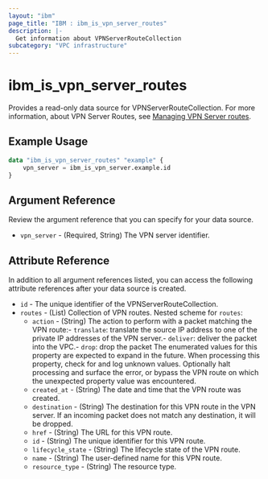 ```yaml
---
layout: "ibm"
page_title: "IBM : ibm_is_vpn_server_routes"
description: |-
  Get information about VPNServerRouteCollection
subcategory: "VPC infrastructure"
---
```


# ibm_is_vpn_server_routes

Provides a read-only data source for VPNServerRouteCollection. For more information, about VPN Server Routes, see [Managing VPN Server routes](https://cloud.ibm.com/docs/vpc?topic=vpc-vpn-client-to-site-routes&interface=ui).

## Example Usage

```terraform
data "ibm_is_vpn_server_routes" "example" {
	vpn_server = ibm_is_vpn_server.example.id
}
```

## Argument Reference

Review the argument reference that you can specify for your data source.

- `vpn_server` - (Required, String) The VPN server identifier.

## Attribute Reference

In addition to all argument references listed, you can access the following attribute references after your data source is created.

- `id` - The unique identifier of the VPNServerRouteCollection.
- `routes` - (List) Collection of VPN routes.
	Nested scheme for `routes`:
	- `action` - (String) The action to perform with a packet matching the VPN route:- `translate`: translate the source IP address to one of the private IP addresses of the VPN server.- `deliver`: deliver the packet into the VPC.- `drop`: drop the packet The enumerated values for this property are expected to expand in the future. When processing this property, check for and log unknown values. Optionally halt processing and surface the error, or bypass the VPN route on which the unexpected property value was encountered.
	- `created_at` - (String) The date and time that the VPN route was created.
	- `destination` - (String) The destination for this VPN route in the VPN server. If an incoming packet does not match any destination, it will be dropped.
	- `href` - (String) The URL for this VPN route.
	- `id` - (String) The unique identifier for this VPN route.
	- `lifecycle_state` - (String) The lifecycle state of the VPN route.
	- `name` - (String) The user-defined name for this VPN route.
	- `resource_type` - (String) The resource type.

